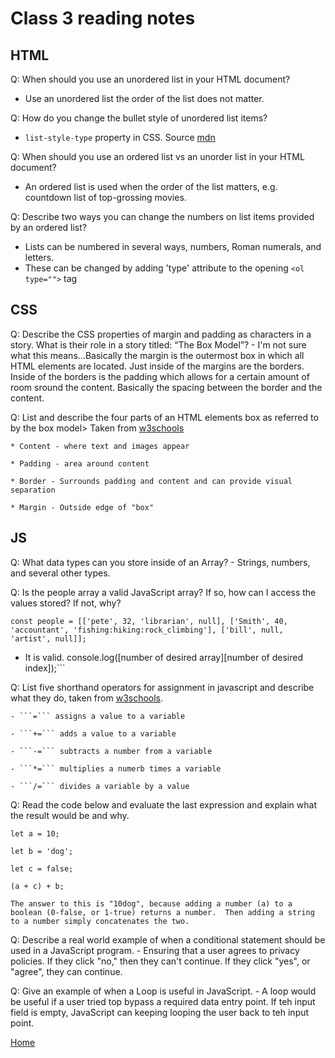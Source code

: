 # Class 3 reading notes

## HTML

Q: When should you use an unordered list in your HTML document?

- Use an unordered list the order of the list does not matter.

Q: How do you change the bullet style of unordered list items?

- ```list-style-type``` property in CSS.  Source [mdn](https://developer.mozilla.org/en-US/docs/Web/CSS/list-style-type)

Q: When should you use an ordered list vs an unorder list in your HTML document?

- An ordered list is used when the order of the list matters, e.g. countdown list of top-grossing movies.

Q: Describe two ways you can change the numbers on list items provided by an ordered list?

- Lists can be numbered in several ways, numbers, Roman numerals, and letters.
- These can be changed by adding 'type' attribute to the opening ```<ol type="">``` tag

## CSS

Q: Describe the CSS properties of margin and padding as characters in a story. What is their role in a story titled: “The Box Model”?
    - I'm not sure what this means...Basically the margin is the outermost box in which all HTML elements are located.  Just inside of the margins are the borders.  Inside of the borders is the padding which allows for a certain amount of room sround the content.  Basically the spacing between the border and the content.  

Q: List and describe the four parts of an HTML elements box as referred to by the box model> Taken from [w3schools](https://www.w3schools.com/css/css_boxmodel.asp)

    * Content - where text and images appear

    * Padding - area around content

    * Border - Surrounds padding and content and can provide visual separation

    * Margin - Outside edge of "box"

## JS

Q: What data types can you store inside of an Array?
    - Strings, numbers, and several other types.

Q: Is the people array a valid JavaScript array? If so, how can I access the values stored? If not, why?

 ```const people = [['pete', 32, 'librarian', null], ['Smith', 40, 'accountant', 'fishing:hiking:rock_climbing'], ['bill', null, 'artist', null]];```

- It is valid.  console.log([number of desired array][number of desired index]);```

Q: List five shorthand operators for assignment in javascript and describe what they do, taken from [w3schools](https://www.w3schools.com/js/js_assignment.asp).

    - ```=``` assigns a value to a variable

    - ```+=``` adds a value to a variable

    - ```-=``` subtracts a number from a variable

    - ```*=``` multiplies a numerb times a variable

    - ```/=``` divides a variable by a value

Q: Read the code below and evaluate the last expression and explain what the result would be and why.

 ```let a = 10;```

 ```let b = 'dog';```

 ```let c = false;```

 ```(a + c) + b;```

    The answer to this is "10dog", because adding a number (a) to a boolean (0-false, or 1-true) returns a number.  Then adding a string to a number simply concatenates the two.  

Q: Describe a real world example of when a conditional statement should be used in a JavaScript program.
    - Ensuring that a user agrees to privacy policies.  If they click "no," then they can't continue.  If they click "yes", or "agree", they can continue.  

Q: Give an example of when a Loop is useful in JavaScript.
    - A loop would be useful if a user tried top bypass a required data entry point. If teh input field is empty, JavaScript can keeping looping the user back to teh input point.

[Home](README.md)
